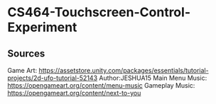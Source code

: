 # CS464-Touchscreen-Control-Experiment

## Sources
Game Art: https://assetstore.unity.com/packages/essentials/tutorial-projects/2d-ufo-tutorial-52143 Author:JESHUA15
Main Menu Music: https://opengameart.org/content/menu-music
Gameplay Music: https://opengameart.org/content/next-to-you
